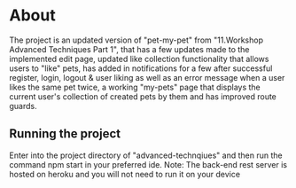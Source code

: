 # About
The project is an updated version of "pet-my-pet" from "11.Workshop Advanced Techniques Part 1", that has a few updates made to the implemented edit page, updated like collection functionality that allows users to "like" pets, has added in notifications for a few after successful register, login, logout & user liking as well as an error message when a user likes the same pet twice, a working "my-pets" page that displays the current user's collection of created pets by them and has improved route guards.

## Running the project
Enter into the project directory of "advanced-technqiues" and then run the command npm start in your preferred ide.
Note: The back-end rest server is hosted on heroku and you will not need to run it on your device

